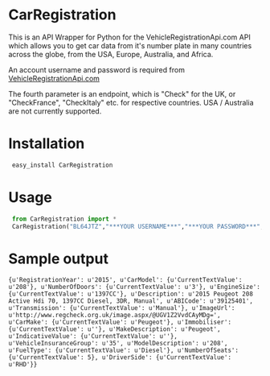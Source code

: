 CarRegistration
===========

This is an API Wrapper for Python for the VehicleRegistrationApi.com API
which allows you to get car data from it's number plate in many countries
across the globe, from the USA, Europe, Australia, and Africa.

An account username and password is required from [VehicleRegistrationApi.com](http://www.VehicleRegistrationApi.com)

The fourth parameter is an endpoint, which is "Check" for the UK,
or "CheckFrance", "CheckItaly" etc. for respective countries.
USA / Australia are not currently supported.

# Installation
```python
 easy_install CarRegistration
```

# Usage
```python
 from CarRegistration import *
 CarRegistration("BL64JTZ","***YOUR USERNAME***","***YOUR PASSWORD***","Check")
```

# Sample output

```
{u'RegistrationYear': u'2015', u'CarModel': {u'CurrentTextValue': u'208'}, u'NumberOfDoors': {u'CurrentTextValue': u'3'}, u'EngineSize': {u'CurrentTextValue': u'1397CC'}, u'Description': u'2015 Peugeot 208 Active Hdi 70, 1397CC Diesel, 3DR, Manual', u'ABICode': u'39125401', u'Transmission': {u'CurrentTextValue': u'Manual'}, u'ImageUrl': u'http://www.regcheck.org.uk/image.aspx/@UGV1Z2VvdCAyMDg=', u'CarMake': {u'CurrentTextValue': u'Peugeot'}, u'Immobiliser': {u'CurrentTextValue': u''}, u'MakeDescription': u'Peugeot', u'IndicativeValue': {u'CurrentTextValue': u''}, u'VehicleInsuranceGroup': u'35', u'ModelDescription': u'208', u'FuelType': {u'CurrentTextValue': u'Diesel'}, u'NumberOfSeats': {u'CurrentTextValue': 5}, u'DriverSide': {u'CurrentTextValue': u'RHD'}}
```
